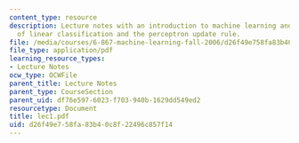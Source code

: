 ```yaml
---
content_type: resource
description: Lecture notes with an introduction to machine learning and discussion
  of linear classification and the perceptron update rule.
file: /media/courses/6-867-machine-learning-fall-2006/d26f49e758fa83b40c8f22496c857f14_lec1.pdf
file_type: application/pdf
learning_resource_types:
- Lecture Notes
ocw_type: OCWFile
parent_title: Lecture Notes
parent_type: CourseSection
parent_uid: df76e597-6023-f703-940b-1629dd549ed2
resourcetype: Document
title: lec1.pdf
uid: d26f49e7-58fa-83b4-0c8f-22496c857f14
---
```

